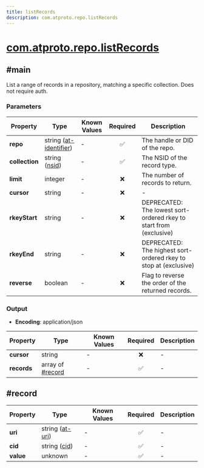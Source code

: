 ```yaml
---
title: listRecords
description: com.atproto.repo.listRecords
---
```


# [com.atproto.repo.listRecords](https://github.com/myConsciousness/atproto.dart/blob/main/lexicons/com/atproto/repo/listRecords.json)

## #main

List a range of records in a repository, matching a specific collection. Does not require auth.

### Parameters

| Property | Type | Known Values | Required | Description |
| --- | --- | --- | :---: | --- |
| **repo** | string ([at-identifier](https://atproto.com/specs/lexicon#at-identifier)) | - | ✅ | The handle or DID of the repo. |
| **collection** | string ([nsid](https://atproto.com/specs/nsid)) | - | ✅ | The NSID of the record type. |
| **limit** | integer | - | ❌ | The number of records to return. |
| **cursor** | string | - | ❌ | - |
| **rkeyStart** | string | - | ❌ | DEPRECATED: The lowest sort-ordered rkey to start from (exclusive) |
| **rkeyEnd** | string | - | ❌ | DEPRECATED: The highest sort-ordered rkey to stop at (exclusive) |
| **reverse** | boolean | - | ❌ | Flag to reverse the order of the returned records. |

### Output

- **Encoding**: application/json

| Property | Type | Known Values | Required | Description |
| --- | --- | --- | :---: | --- |
| **cursor** | string | - | ❌ | - |
| **records** | array of [#record](#record) | - | ✅ | - |

## #record

| Property | Type | Known Values | Required | Description |
| --- | --- | --- | :---: | --- |
| **uri** | string ([at-uri](https://atproto.com/specs/at-uri-scheme)) | - | ✅ | - |
| **cid** | string ([cid](https://atproto.com/specs/repository#cid-formats)) | - | ✅ | - |
| **value** | unknown | - | ✅ | - |
